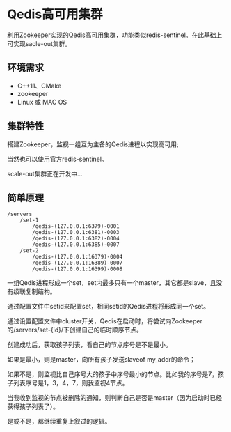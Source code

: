 # Qedis高可用集群

利用Zookeeper实现的Qedis高可用集群，功能类似redis-sentinel。在此基础上可实现sacle-out集群。

## 环境需求
* C++11、CMake
* zookeeper
* Linux 或 MAC OS

## 集群特性
 搭建Zookeeper，监视一组互为主备的Qedis进程以实现高可用;

 当然也可以使用官方redis-sentinel。

 scale-out集群正在开发中...

## 简单原理

    /servers
        /set-1
            /qedis-(127.0.0.1:6379)-0001
            /qedis-(127.0.0.1:6381)-0003
            /qedis-(127.0.0.1:6382)-0004
            /qedis-(127.0.0.1:6385)-0007
        /set-2
            /qedis-(127.0.0.1:16379)-0004
            /qedis-(127.0.0.1:16389)-0007
            /qedis-(127.0.0.1:16399)-0008

 一组Qedis进程形成一个set，set内最多只有一个master，其它都是slave，且没有级联复制结构。

 通过配置文件中setid来配置set，相同setid的Qedis进程将形成同一个set。

 通过设置配置文件中cluster开关，Qedis在启动时，将尝试向Zookeeper的/servers/set-{id}/下创建自己的临时顺序节点。

 创建成功后，获取孩子列表，看自己的节点序号是不是最小。

 如果是最小，则是master，向所有孩子发送slaveof my_addr的命令；

 如果不是，则监视比自己序号大的孩子中序号最小的节点。比如我的序号是7，孩子列表序号是1，3，4，7，则我监视4节点。

 当我收到监视的节点被删除的通知，则判断自己是否是master（因为启动时已经获得孩子列表了）。

 是或不是，都继续重复上叙过的逻辑。
